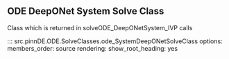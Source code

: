 ODE DeepONet System Solve Class
----------------

Class which is returned in solveODE_DeepONetSystem_IVP calls

::: src.pinnDE.ODE.SolveClasses.ode_SystemDeepONetSolveClass
    options:
        members_order: source
    rendering:
      show_root_heading: yes